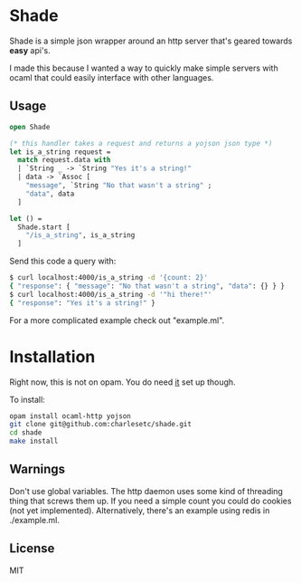 
# Shade

Shade is a simple json wrapper around an http server that's geared towards **easy** api's.

I made this because I wanted a way to quickly make  simple servers with ocaml that could easily interface with other languages.

## Usage

```ocaml
open Shade

(* this handler takes a request and returns a yojson json type *)
let is_a_string request =
  match request.data with
  | `String _ -> `String "Yes it's a string!"
  | data -> `Assoc [
    "message", `String "No that wasn't a string" ;
    "data", data
  ]

let () =
  Shade.start [
    "/is_a_string", is_a_string
  ]
```

Send this code a query with:

```bash
$ curl localhost:4000/is_a_string -d '{count: 2}'
{ "response": { "message": "No that wasn't a string", "data": {} } }
$ curl localhost:4000/is_a_string -d '"hi there!"'
{ "response": "Yes it's a string!" }
```

For a more complicated example check out "example.ml".

# Installation

Right now, this is not on opam. You do need [it](https://opam.ocaml.org/) set up though.

To install:

```bash
opam install ocaml-http yojson
git clone git@github.com:charlesetc/shade.git
cd shade
make install
```

## Warnings

Don't use global variables. The http daemon uses some kind of threading thing that screws them up. If you need a simple count you could do cookies (not yet implemented). Alternatively, there's an example using redis in ./example.ml.

## License

MIT
